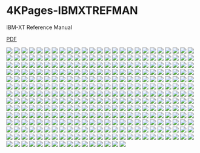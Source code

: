 # 4KPages-IBMXTREFMAN
IBM-XT Reference Manual

[PDF](https://1drv.ms/b/c/ff234b6fa870c030/ERSke8nEftpKjQ7SvRttftIBv_qfFHrx21hIc_Q4vZ2F2A)

![](https://github.com/KilianKegel/4KPages-IBMXTREFMAN/blob/main/images/IBMXTREFMAN.jpg) 
![](https://github.com/KilianKegel/4KPages-IBMXTREFMAN/blob/main/images/IBMXTREFMAN_001.jpg) 
![](https://github.com/KilianKegel/4KPages-IBMXTREFMAN/blob/main/images/IBMXTREFMAN_002.jpg) 
![](https://github.com/KilianKegel/4KPages-IBMXTREFMAN/blob/main/images/IBMXTREFMAN_003.jpg) 
![](https://github.com/KilianKegel/4KPages-IBMXTREFMAN/blob/main/images/IBMXTREFMAN_004.jpg) 
![](https://github.com/KilianKegel/4KPages-IBMXTREFMAN/blob/main/images/IBMXTREFMAN_005.jpg) 
![](https://github.com/KilianKegel/4KPages-IBMXTREFMAN/blob/main/images/IBMXTREFMAN_006.jpg) 
![](https://github.com/KilianKegel/4KPages-IBMXTREFMAN/blob/main/images/IBMXTREFMAN_007.jpg) 
![](https://github.com/KilianKegel/4KPages-IBMXTREFMAN/blob/main/images/IBMXTREFMAN_008.jpg) 
![](https://github.com/KilianKegel/4KPages-IBMXTREFMAN/blob/main/images/IBMXTREFMAN_009.jpg) 
![](https://github.com/KilianKegel/4KPages-IBMXTREFMAN/blob/main/images/IBMXTREFMAN_010.jpg) 
![](https://github.com/KilianKegel/4KPages-IBMXTREFMAN/blob/main/images/IBMXTREFMAN_011.jpg) 
![](https://github.com/KilianKegel/4KPages-IBMXTREFMAN/blob/main/images/IBMXTREFMAN_012.jpg) 
![](https://github.com/KilianKegel/4KPages-IBMXTREFMAN/blob/main/images/IBMXTREFMAN_013.jpg) 
![](https://github.com/KilianKegel/4KPages-IBMXTREFMAN/blob/main/images/IBMXTREFMAN_014.jpg) 
![](https://github.com/KilianKegel/4KPages-IBMXTREFMAN/blob/main/images/IBMXTREFMAN_015.jpg) 
![](https://github.com/KilianKegel/4KPages-IBMXTREFMAN/blob/main/images/IBMXTREFMAN_016.jpg) 
![](https://github.com/KilianKegel/4KPages-IBMXTREFMAN/blob/main/images/IBMXTREFMAN_017.jpg) 
![](https://github.com/KilianKegel/4KPages-IBMXTREFMAN/blob/main/images/IBMXTREFMAN_018.jpg) 
![](https://github.com/KilianKegel/4KPages-IBMXTREFMAN/blob/main/images/IBMXTREFMAN_019.jpg) 
![](https://github.com/KilianKegel/4KPages-IBMXTREFMAN/blob/main/images/IBMXTREFMAN_020.jpg) 
![](https://github.com/KilianKegel/4KPages-IBMXTREFMAN/blob/main/images/IBMXTREFMAN_021.jpg) 
![](https://github.com/KilianKegel/4KPages-IBMXTREFMAN/blob/main/images/IBMXTREFMAN_022.jpg) 
![](https://github.com/KilianKegel/4KPages-IBMXTREFMAN/blob/main/images/IBMXTREFMAN_023.jpg) 
![](https://github.com/KilianKegel/4KPages-IBMXTREFMAN/blob/main/images/IBMXTREFMAN_024.jpg) 
![](https://github.com/KilianKegel/4KPages-IBMXTREFMAN/blob/main/images/IBMXTREFMAN_025.jpg) 
![](https://github.com/KilianKegel/4KPages-IBMXTREFMAN/blob/main/images/IBMXTREFMAN_026.jpg) 
![](https://github.com/KilianKegel/4KPages-IBMXTREFMAN/blob/main/images/IBMXTREFMAN_027.jpg) 
![](https://github.com/KilianKegel/4KPages-IBMXTREFMAN/blob/main/images/IBMXTREFMAN_028.jpg) 
![](https://github.com/KilianKegel/4KPages-IBMXTREFMAN/blob/main/images/IBMXTREFMAN_029.jpg) 
![](https://github.com/KilianKegel/4KPages-IBMXTREFMAN/blob/main/images/IBMXTREFMAN_030.jpg) 
![](https://github.com/KilianKegel/4KPages-IBMXTREFMAN/blob/main/images/IBMXTREFMAN_031.jpg) 
![](https://github.com/KilianKegel/4KPages-IBMXTREFMAN/blob/main/images/IBMXTREFMAN_032.jpg) 
![](https://github.com/KilianKegel/4KPages-IBMXTREFMAN/blob/main/images/IBMXTREFMAN_033.jpg) 
![](https://github.com/KilianKegel/4KPages-IBMXTREFMAN/blob/main/images/IBMXTREFMAN_034.jpg) 
![](https://github.com/KilianKegel/4KPages-IBMXTREFMAN/blob/main/images/IBMXTREFMAN_035.jpg) 
![](https://github.com/KilianKegel/4KPages-IBMXTREFMAN/blob/main/images/IBMXTREFMAN_036.jpg) 
![](https://github.com/KilianKegel/4KPages-IBMXTREFMAN/blob/main/images/IBMXTREFMAN_037.jpg) 
![](https://github.com/KilianKegel/4KPages-IBMXTREFMAN/blob/main/images/IBMXTREFMAN_038.jpg) 
![](https://github.com/KilianKegel/4KPages-IBMXTREFMAN/blob/main/images/IBMXTREFMAN_039.jpg) 
![](https://github.com/KilianKegel/4KPages-IBMXTREFMAN/blob/main/images/IBMXTREFMAN_040.jpg) 
![](https://github.com/KilianKegel/4KPages-IBMXTREFMAN/blob/main/images/IBMXTREFMAN_041.jpg) 
![](https://github.com/KilianKegel/4KPages-IBMXTREFMAN/blob/main/images/IBMXTREFMAN_042.jpg) 
![](https://github.com/KilianKegel/4KPages-IBMXTREFMAN/blob/main/images/IBMXTREFMAN_043.jpg) 
![](https://github.com/KilianKegel/4KPages-IBMXTREFMAN/blob/main/images/IBMXTREFMAN_044.jpg) 
![](https://github.com/KilianKegel/4KPages-IBMXTREFMAN/blob/main/images/IBMXTREFMAN_045.jpg) 
![](https://github.com/KilianKegel/4KPages-IBMXTREFMAN/blob/main/images/IBMXTREFMAN_046.jpg) 
![](https://github.com/KilianKegel/4KPages-IBMXTREFMAN/blob/main/images/IBMXTREFMAN_047.jpg) 
![](https://github.com/KilianKegel/4KPages-IBMXTREFMAN/blob/main/images/IBMXTREFMAN_048.jpg) 
![](https://github.com/KilianKegel/4KPages-IBMXTREFMAN/blob/main/images/IBMXTREFMAN_049.jpg) 
![](https://github.com/KilianKegel/4KPages-IBMXTREFMAN/blob/main/images/IBMXTREFMAN_050.jpg) 
![](https://github.com/KilianKegel/4KPages-IBMXTREFMAN/blob/main/images/IBMXTREFMAN_051.jpg) 
![](https://github.com/KilianKegel/4KPages-IBMXTREFMAN/blob/main/images/IBMXTREFMAN_052.jpg) 
![](https://github.com/KilianKegel/4KPages-IBMXTREFMAN/blob/main/images/IBMXTREFMAN_053.jpg) 
![](https://github.com/KilianKegel/4KPages-IBMXTREFMAN/blob/main/images/IBMXTREFMAN_054.jpg) 
![](https://github.com/KilianKegel/4KPages-IBMXTREFMAN/blob/main/images/IBMXTREFMAN_055.jpg) 
![](https://github.com/KilianKegel/4KPages-IBMXTREFMAN/blob/main/images/IBMXTREFMAN_056.jpg) 
![](https://github.com/KilianKegel/4KPages-IBMXTREFMAN/blob/main/images/IBMXTREFMAN_057.jpg) 
![](https://github.com/KilianKegel/4KPages-IBMXTREFMAN/blob/main/images/IBMXTREFMAN_058.jpg) 
![](https://github.com/KilianKegel/4KPages-IBMXTREFMAN/blob/main/images/IBMXTREFMAN_059.jpg) 
![](https://github.com/KilianKegel/4KPages-IBMXTREFMAN/blob/main/images/IBMXTREFMAN_060.jpg) 
![](https://github.com/KilianKegel/4KPages-IBMXTREFMAN/blob/main/images/IBMXTREFMAN_061.jpg) 
![](https://github.com/KilianKegel/4KPages-IBMXTREFMAN/blob/main/images/IBMXTREFMAN_062.jpg) 
![](https://github.com/KilianKegel/4KPages-IBMXTREFMAN/blob/main/images/IBMXTREFMAN_063.jpg) 
![](https://github.com/KilianKegel/4KPages-IBMXTREFMAN/blob/main/images/IBMXTREFMAN_064.jpg) 
![](https://github.com/KilianKegel/4KPages-IBMXTREFMAN/blob/main/images/IBMXTREFMAN_065.jpg) 
![](https://github.com/KilianKegel/4KPages-IBMXTREFMAN/blob/main/images/IBMXTREFMAN_066.jpg) 
![](https://github.com/KilianKegel/4KPages-IBMXTREFMAN/blob/main/images/IBMXTREFMAN_067.jpg) 
![](https://github.com/KilianKegel/4KPages-IBMXTREFMAN/blob/main/images/IBMXTREFMAN_068.jpg) 
![](https://github.com/KilianKegel/4KPages-IBMXTREFMAN/blob/main/images/IBMXTREFMAN_069.jpg) 
![](https://github.com/KilianKegel/4KPages-IBMXTREFMAN/blob/main/images/IBMXTREFMAN_070.jpg) 
![](https://github.com/KilianKegel/4KPages-IBMXTREFMAN/blob/main/images/IBMXTREFMAN_071.jpg) 
![](https://github.com/KilianKegel/4KPages-IBMXTREFMAN/blob/main/images/IBMXTREFMAN_072.jpg) 
![](https://github.com/KilianKegel/4KPages-IBMXTREFMAN/blob/main/images/IBMXTREFMAN_073.jpg) 
![](https://github.com/KilianKegel/4KPages-IBMXTREFMAN/blob/main/images/IBMXTREFMAN_074.jpg) 
![](https://github.com/KilianKegel/4KPages-IBMXTREFMAN/blob/main/images/IBMXTREFMAN_075.jpg) 
![](https://github.com/KilianKegel/4KPages-IBMXTREFMAN/blob/main/images/IBMXTREFMAN_076.jpg) 
![](https://github.com/KilianKegel/4KPages-IBMXTREFMAN/blob/main/images/IBMXTREFMAN_077.jpg) 
![](https://github.com/KilianKegel/4KPages-IBMXTREFMAN/blob/main/images/IBMXTREFMAN_078.jpg) 
![](https://github.com/KilianKegel/4KPages-IBMXTREFMAN/blob/main/images/IBMXTREFMAN_079.jpg) 
![](https://github.com/KilianKegel/4KPages-IBMXTREFMAN/blob/main/images/IBMXTREFMAN_080.jpg) 
![](https://github.com/KilianKegel/4KPages-IBMXTREFMAN/blob/main/images/IBMXTREFMAN_081.jpg) 
![](https://github.com/KilianKegel/4KPages-IBMXTREFMAN/blob/main/images/IBMXTREFMAN_082.jpg) 
![](https://github.com/KilianKegel/4KPages-IBMXTREFMAN/blob/main/images/IBMXTREFMAN_083.jpg) 
![](https://github.com/KilianKegel/4KPages-IBMXTREFMAN/blob/main/images/IBMXTREFMAN_084.jpg) 
![](https://github.com/KilianKegel/4KPages-IBMXTREFMAN/blob/main/images/IBMXTREFMAN_085.jpg) 
![](https://github.com/KilianKegel/4KPages-IBMXTREFMAN/blob/main/images/IBMXTREFMAN_086.jpg) 
![](https://github.com/KilianKegel/4KPages-IBMXTREFMAN/blob/main/images/IBMXTREFMAN_087.jpg) 
![](https://github.com/KilianKegel/4KPages-IBMXTREFMAN/blob/main/images/IBMXTREFMAN_088.jpg) 
![](https://github.com/KilianKegel/4KPages-IBMXTREFMAN/blob/main/images/IBMXTREFMAN_089.jpg) 
![](https://github.com/KilianKegel/4KPages-IBMXTREFMAN/blob/main/images/IBMXTREFMAN_090.jpg) 
![](https://github.com/KilianKegel/4KPages-IBMXTREFMAN/blob/main/images/IBMXTREFMAN_091.jpg) 
![](https://github.com/KilianKegel/4KPages-IBMXTREFMAN/blob/main/images/IBMXTREFMAN_092.jpg) 
![](https://github.com/KilianKegel/4KPages-IBMXTREFMAN/blob/main/images/IBMXTREFMAN_093.jpg) 
![](https://github.com/KilianKegel/4KPages-IBMXTREFMAN/blob/main/images/IBMXTREFMAN_094.jpg) 
![](https://github.com/KilianKegel/4KPages-IBMXTREFMAN/blob/main/images/IBMXTREFMAN_095.jpg) 
![](https://github.com/KilianKegel/4KPages-IBMXTREFMAN/blob/main/images/IBMXTREFMAN_096.jpg) 
![](https://github.com/KilianKegel/4KPages-IBMXTREFMAN/blob/main/images/IBMXTREFMAN_097.jpg) 
![](https://github.com/KilianKegel/4KPages-IBMXTREFMAN/blob/main/images/IBMXTREFMAN_098.jpg) 
![](https://github.com/KilianKegel/4KPages-IBMXTREFMAN/blob/main/images/IBMXTREFMAN_099.jpg) 
![](https://github.com/KilianKegel/4KPages-IBMXTREFMAN/blob/main/images/IBMXTREFMAN_100.jpg) 
![](https://github.com/KilianKegel/4KPages-IBMXTREFMAN/blob/main/images/IBMXTREFMAN_101.jpg) 
![](https://github.com/KilianKegel/4KPages-IBMXTREFMAN/blob/main/images/IBMXTREFMAN_102.jpg) 
![](https://github.com/KilianKegel/4KPages-IBMXTREFMAN/blob/main/images/IBMXTREFMAN_103.jpg) 
![](https://github.com/KilianKegel/4KPages-IBMXTREFMAN/blob/main/images/IBMXTREFMAN_104.jpg) 
![](https://github.com/KilianKegel/4KPages-IBMXTREFMAN/blob/main/images/IBMXTREFMAN_105.jpg) 
![](https://github.com/KilianKegel/4KPages-IBMXTREFMAN/blob/main/images/IBMXTREFMAN_106.jpg) 
![](https://github.com/KilianKegel/4KPages-IBMXTREFMAN/blob/main/images/IBMXTREFMAN_107.jpg) 
![](https://github.com/KilianKegel/4KPages-IBMXTREFMAN/blob/main/images/IBMXTREFMAN_108.jpg) 
![](https://github.com/KilianKegel/4KPages-IBMXTREFMAN/blob/main/images/IBMXTREFMAN_109.jpg) 
![](https://github.com/KilianKegel/4KPages-IBMXTREFMAN/blob/main/images/IBMXTREFMAN_110.jpg) 
![](https://github.com/KilianKegel/4KPages-IBMXTREFMAN/blob/main/images/IBMXTREFMAN_111.jpg) 
![](https://github.com/KilianKegel/4KPages-IBMXTREFMAN/blob/main/images/IBMXTREFMAN_112.jpg) 
![](https://github.com/KilianKegel/4KPages-IBMXTREFMAN/blob/main/images/IBMXTREFMAN_113.jpg) 
![](https://github.com/KilianKegel/4KPages-IBMXTREFMAN/blob/main/images/IBMXTREFMAN_114.jpg) 
![](https://github.com/KilianKegel/4KPages-IBMXTREFMAN/blob/main/images/IBMXTREFMAN_115.jpg) 
![](https://github.com/KilianKegel/4KPages-IBMXTREFMAN/blob/main/images/IBMXTREFMAN_116.jpg) 
![](https://github.com/KilianKegel/4KPages-IBMXTREFMAN/blob/main/images/IBMXTREFMAN_117.jpg) 
![](https://github.com/KilianKegel/4KPages-IBMXTREFMAN/blob/main/images/IBMXTREFMAN_118.jpg) 
![](https://github.com/KilianKegel/4KPages-IBMXTREFMAN/blob/main/images/IBMXTREFMAN_119.jpg) 
![](https://github.com/KilianKegel/4KPages-IBMXTREFMAN/blob/main/images/IBMXTREFMAN_120.jpg) 
![](https://github.com/KilianKegel/4KPages-IBMXTREFMAN/blob/main/images/IBMXTREFMAN_121.jpg) 
![](https://github.com/KilianKegel/4KPages-IBMXTREFMAN/blob/main/images/IBMXTREFMAN_122.jpg) 
![](https://github.com/KilianKegel/4KPages-IBMXTREFMAN/blob/main/images/IBMXTREFMAN_123.jpg) 
![](https://github.com/KilianKegel/4KPages-IBMXTREFMAN/blob/main/images/IBMXTREFMAN_124.jpg) 
![](https://github.com/KilianKegel/4KPages-IBMXTREFMAN/blob/main/images/IBMXTREFMAN_125.jpg) 
![](https://github.com/KilianKegel/4KPages-IBMXTREFMAN/blob/main/images/IBMXTREFMAN_126.jpg) 
![](https://github.com/KilianKegel/4KPages-IBMXTREFMAN/blob/main/images/IBMXTREFMAN_127.jpg) 
![](https://github.com/KilianKegel/4KPages-IBMXTREFMAN/blob/main/images/IBMXTREFMAN_128.jpg) 
![](https://github.com/KilianKegel/4KPages-IBMXTREFMAN/blob/main/images/IBMXTREFMAN_129.jpg) 
![](https://github.com/KilianKegel/4KPages-IBMXTREFMAN/blob/main/images/IBMXTREFMAN_130.jpg) 
![](https://github.com/KilianKegel/4KPages-IBMXTREFMAN/blob/main/images/IBMXTREFMAN_131.jpg) 
![](https://github.com/KilianKegel/4KPages-IBMXTREFMAN/blob/main/images/IBMXTREFMAN_132.jpg) 
![](https://github.com/KilianKegel/4KPages-IBMXTREFMAN/blob/main/images/IBMXTREFMAN_133.jpg) 
![](https://github.com/KilianKegel/4KPages-IBMXTREFMAN/blob/main/images/IBMXTREFMAN_134.jpg) 
![](https://github.com/KilianKegel/4KPages-IBMXTREFMAN/blob/main/images/IBMXTREFMAN_135.jpg) 
![](https://github.com/KilianKegel/4KPages-IBMXTREFMAN/blob/main/images/IBMXTREFMAN_136.jpg) 
![](https://github.com/KilianKegel/4KPages-IBMXTREFMAN/blob/main/images/IBMXTREFMAN_137.jpg) 
![](https://github.com/KilianKegel/4KPages-IBMXTREFMAN/blob/main/images/IBMXTREFMAN_138.jpg) 
![](https://github.com/KilianKegel/4KPages-IBMXTREFMAN/blob/main/images/IBMXTREFMAN_139.jpg) 
![](https://github.com/KilianKegel/4KPages-IBMXTREFMAN/blob/main/images/IBMXTREFMAN_140.jpg) 
![](https://github.com/KilianKegel/4KPages-IBMXTREFMAN/blob/main/images/IBMXTREFMAN_141.jpg) 
![](https://github.com/KilianKegel/4KPages-IBMXTREFMAN/blob/main/images/IBMXTREFMAN_142.jpg) 
![](https://github.com/KilianKegel/4KPages-IBMXTREFMAN/blob/main/images/IBMXTREFMAN_143.jpg) 
![](https://github.com/KilianKegel/4KPages-IBMXTREFMAN/blob/main/images/IBMXTREFMAN_144.jpg) 
![](https://github.com/KilianKegel/4KPages-IBMXTREFMAN/blob/main/images/IBMXTREFMAN_145.jpg) 
![](https://github.com/KilianKegel/4KPages-IBMXTREFMAN/blob/main/images/IBMXTREFMAN_146.jpg) 
![](https://github.com/KilianKegel/4KPages-IBMXTREFMAN/blob/main/images/IBMXTREFMAN_147.jpg) 
![](https://github.com/KilianKegel/4KPages-IBMXTREFMAN/blob/main/images/IBMXTREFMAN_148.jpg) 
![](https://github.com/KilianKegel/4KPages-IBMXTREFMAN/blob/main/images/IBMXTREFMAN_149.jpg) 
![](https://github.com/KilianKegel/4KPages-IBMXTREFMAN/blob/main/images/IBMXTREFMAN_150.jpg) 
![](https://github.com/KilianKegel/4KPages-IBMXTREFMAN/blob/main/images/IBMXTREFMAN_151.jpg) 
![](https://github.com/KilianKegel/4KPages-IBMXTREFMAN/blob/main/images/IBMXTREFMAN_152.jpg) 
![](https://github.com/KilianKegel/4KPages-IBMXTREFMAN/blob/main/images/IBMXTREFMAN_153.jpg) 
![](https://github.com/KilianKegel/4KPages-IBMXTREFMAN/blob/main/images/IBMXTREFMAN_154.jpg) 
![](https://github.com/KilianKegel/4KPages-IBMXTREFMAN/blob/main/images/IBMXTREFMAN_155.jpg) 
![](https://github.com/KilianKegel/4KPages-IBMXTREFMAN/blob/main/images/IBMXTREFMAN_156.jpg) 
![](https://github.com/KilianKegel/4KPages-IBMXTREFMAN/blob/main/images/IBMXTREFMAN_157.jpg) 
![](https://github.com/KilianKegel/4KPages-IBMXTREFMAN/blob/main/images/IBMXTREFMAN_158.jpg) 
![](https://github.com/KilianKegel/4KPages-IBMXTREFMAN/blob/main/images/IBMXTREFMAN_159.jpg) 
![](https://github.com/KilianKegel/4KPages-IBMXTREFMAN/blob/main/images/IBMXTREFMAN_160.jpg) 
![](https://github.com/KilianKegel/4KPages-IBMXTREFMAN/blob/main/images/IBMXTREFMAN_161.jpg) 
![](https://github.com/KilianKegel/4KPages-IBMXTREFMAN/blob/main/images/IBMXTREFMAN_162.jpg) 
![](https://github.com/KilianKegel/4KPages-IBMXTREFMAN/blob/main/images/IBMXTREFMAN_163.jpg) 
![](https://github.com/KilianKegel/4KPages-IBMXTREFMAN/blob/main/images/IBMXTREFMAN_164.jpg) 
![](https://github.com/KilianKegel/4KPages-IBMXTREFMAN/blob/main/images/IBMXTREFMAN_165.jpg) 
![](https://github.com/KilianKegel/4KPages-IBMXTREFMAN/blob/main/images/IBMXTREFMAN_166.jpg) 
![](https://github.com/KilianKegel/4KPages-IBMXTREFMAN/blob/main/images/IBMXTREFMAN_167.jpg) 
![](https://github.com/KilianKegel/4KPages-IBMXTREFMAN/blob/main/images/IBMXTREFMAN_168.jpg) 
![](https://github.com/KilianKegel/4KPages-IBMXTREFMAN/blob/main/images/IBMXTREFMAN_169.jpg) 
![](https://github.com/KilianKegel/4KPages-IBMXTREFMAN/blob/main/images/IBMXTREFMAN_170.jpg) 
![](https://github.com/KilianKegel/4KPages-IBMXTREFMAN/blob/main/images/IBMXTREFMAN_171.jpg) 
![](https://github.com/KilianKegel/4KPages-IBMXTREFMAN/blob/main/images/IBMXTREFMAN_172.jpg) 
![](https://github.com/KilianKegel/4KPages-IBMXTREFMAN/blob/main/images/IBMXTREFMAN_173.jpg) 
![](https://github.com/KilianKegel/4KPages-IBMXTREFMAN/blob/main/images/IBMXTREFMAN_174.jpg) 
![](https://github.com/KilianKegel/4KPages-IBMXTREFMAN/blob/main/images/IBMXTREFMAN_175.jpg) 
![](https://github.com/KilianKegel/4KPages-IBMXTREFMAN/blob/main/images/IBMXTREFMAN_176.jpg) 
![](https://github.com/KilianKegel/4KPages-IBMXTREFMAN/blob/main/images/IBMXTREFMAN_177.jpg) 
![](https://github.com/KilianKegel/4KPages-IBMXTREFMAN/blob/main/images/IBMXTREFMAN_178.jpg) 
![](https://github.com/KilianKegel/4KPages-IBMXTREFMAN/blob/main/images/IBMXTREFMAN_179.jpg) 
![](https://github.com/KilianKegel/4KPages-IBMXTREFMAN/blob/main/images/IBMXTREFMAN_180.jpg) 
![](https://github.com/KilianKegel/4KPages-IBMXTREFMAN/blob/main/images/IBMXTREFMAN_181.jpg) 
![](https://github.com/KilianKegel/4KPages-IBMXTREFMAN/blob/main/images/IBMXTREFMAN_182.jpg) 
![](https://github.com/KilianKegel/4KPages-IBMXTREFMAN/blob/main/images/IBMXTREFMAN_183.jpg) 
![](https://github.com/KilianKegel/4KPages-IBMXTREFMAN/blob/main/images/IBMXTREFMAN_184.jpg) 
![](https://github.com/KilianKegel/4KPages-IBMXTREFMAN/blob/main/images/IBMXTREFMAN_185.jpg) 
![](https://github.com/KilianKegel/4KPages-IBMXTREFMAN/blob/main/images/IBMXTREFMAN_186.jpg) 
![](https://github.com/KilianKegel/4KPages-IBMXTREFMAN/blob/main/images/IBMXTREFMAN_187.jpg) 
![](https://github.com/KilianKegel/4KPages-IBMXTREFMAN/blob/main/images/IBMXTREFMAN_188.jpg) 
![](https://github.com/KilianKegel/4KPages-IBMXTREFMAN/blob/main/images/IBMXTREFMAN_189.jpg) 
![](https://github.com/KilianKegel/4KPages-IBMXTREFMAN/blob/main/images/IBMXTREFMAN_190.jpg) 
![](https://github.com/KilianKegel/4KPages-IBMXTREFMAN/blob/main/images/IBMXTREFMAN_191.jpg) 
![](https://github.com/KilianKegel/4KPages-IBMXTREFMAN/blob/main/images/IBMXTREFMAN_192.jpg) 
![](https://github.com/KilianKegel/4KPages-IBMXTREFMAN/blob/main/images/IBMXTREFMAN_193.jpg) 
![](https://github.com/KilianKegel/4KPages-IBMXTREFMAN/blob/main/images/IBMXTREFMAN_194.jpg) 
![](https://github.com/KilianKegel/4KPages-IBMXTREFMAN/blob/main/images/IBMXTREFMAN_195.jpg) 
![](https://github.com/KilianKegel/4KPages-IBMXTREFMAN/blob/main/images/IBMXTREFMAN_196.jpg) 
![](https://github.com/KilianKegel/4KPages-IBMXTREFMAN/blob/main/images/IBMXTREFMAN_197.jpg) 
![](https://github.com/KilianKegel/4KPages-IBMXTREFMAN/blob/main/images/IBMXTREFMAN_198.jpg) 
![](https://github.com/KilianKegel/4KPages-IBMXTREFMAN/blob/main/images/IBMXTREFMAN_199.jpg) 
![](https://github.com/KilianKegel/4KPages-IBMXTREFMAN/blob/main/images/IBMXTREFMAN_200.jpg) 
![](https://github.com/KilianKegel/4KPages-IBMXTREFMAN/blob/main/images/IBMXTREFMAN_201.jpg) 
![](https://github.com/KilianKegel/4KPages-IBMXTREFMAN/blob/main/images/IBMXTREFMAN_202.jpg) 
![](https://github.com/KilianKegel/4KPages-IBMXTREFMAN/blob/main/images/IBMXTREFMAN_203.jpg) 
![](https://github.com/KilianKegel/4KPages-IBMXTREFMAN/blob/main/images/IBMXTREFMAN_204.jpg) 
![](https://github.com/KilianKegel/4KPages-IBMXTREFMAN/blob/main/images/IBMXTREFMAN_205.jpg) 
![](https://github.com/KilianKegel/4KPages-IBMXTREFMAN/blob/main/images/IBMXTREFMAN_206.jpg) 
![](https://github.com/KilianKegel/4KPages-IBMXTREFMAN/blob/main/images/IBMXTREFMAN_207.jpg) 
![](https://github.com/KilianKegel/4KPages-IBMXTREFMAN/blob/main/images/IBMXTREFMAN_208.jpg) 
![](https://github.com/KilianKegel/4KPages-IBMXTREFMAN/blob/main/images/IBMXTREFMAN_209.jpg) 
![](https://github.com/KilianKegel/4KPages-IBMXTREFMAN/blob/main/images/IBMXTREFMAN_210.jpg) 
![](https://github.com/KilianKegel/4KPages-IBMXTREFMAN/blob/main/images/IBMXTREFMAN_211.jpg) 
![](https://github.com/KilianKegel/4KPages-IBMXTREFMAN/blob/main/images/IBMXTREFMAN_212.jpg) 
![](https://github.com/KilianKegel/4KPages-IBMXTREFMAN/blob/main/images/IBMXTREFMAN_213.jpg) 
![](https://github.com/KilianKegel/4KPages-IBMXTREFMAN/blob/main/images/IBMXTREFMAN_214.jpg) 
![](https://github.com/KilianKegel/4KPages-IBMXTREFMAN/blob/main/images/IBMXTREFMAN_215.jpg) 
![](https://github.com/KilianKegel/4KPages-IBMXTREFMAN/blob/main/images/IBMXTREFMAN_216.jpg) 
![](https://github.com/KilianKegel/4KPages-IBMXTREFMAN/blob/main/images/IBMXTREFMAN_217.jpg) 
![](https://github.com/KilianKegel/4KPages-IBMXTREFMAN/blob/main/images/IBMXTREFMAN_218.jpg) 
![](https://github.com/KilianKegel/4KPages-IBMXTREFMAN/blob/main/images/IBMXTREFMAN_219.jpg) 
![](https://github.com/KilianKegel/4KPages-IBMXTREFMAN/blob/main/images/IBMXTREFMAN_220.jpg) 
![](https://github.com/KilianKegel/4KPages-IBMXTREFMAN/blob/main/images/IBMXTREFMAN_221.jpg) 
![](https://github.com/KilianKegel/4KPages-IBMXTREFMAN/blob/main/images/IBMXTREFMAN_222.jpg) 
![](https://github.com/KilianKegel/4KPages-IBMXTREFMAN/blob/main/images/IBMXTREFMAN_223.jpg) 
![](https://github.com/KilianKegel/4KPages-IBMXTREFMAN/blob/main/images/IBMXTREFMAN_224.jpg) 
![](https://github.com/KilianKegel/4KPages-IBMXTREFMAN/blob/main/images/IBMXTREFMAN_225.jpg) 
![](https://github.com/KilianKegel/4KPages-IBMXTREFMAN/blob/main/images/IBMXTREFMAN_226.jpg) 
![](https://github.com/KilianKegel/4KPages-IBMXTREFMAN/blob/main/images/IBMXTREFMAN_227.jpg) 
![](https://github.com/KilianKegel/4KPages-IBMXTREFMAN/blob/main/images/IBMXTREFMAN_228.jpg) 
![](https://github.com/KilianKegel/4KPages-IBMXTREFMAN/blob/main/images/IBMXTREFMAN_229.jpg) 
![](https://github.com/KilianKegel/4KPages-IBMXTREFMAN/blob/main/images/IBMXTREFMAN_230.jpg) 
![](https://github.com/KilianKegel/4KPages-IBMXTREFMAN/blob/main/images/IBMXTREFMAN_231.jpg) 
![](https://github.com/KilianKegel/4KPages-IBMXTREFMAN/blob/main/images/IBMXTREFMAN_232.jpg) 
![](https://github.com/KilianKegel/4KPages-IBMXTREFMAN/blob/main/images/IBMXTREFMAN_233.jpg) 
![](https://github.com/KilianKegel/4KPages-IBMXTREFMAN/blob/main/images/IBMXTREFMAN_234.jpg) 
![](https://github.com/KilianKegel/4KPages-IBMXTREFMAN/blob/main/images/IBMXTREFMAN_235.jpg) 
![](https://github.com/KilianKegel/4KPages-IBMXTREFMAN/blob/main/images/IBMXTREFMAN_236.jpg) 
![](https://github.com/KilianKegel/4KPages-IBMXTREFMAN/blob/main/images/IBMXTREFMAN_237.jpg) 
![](https://github.com/KilianKegel/4KPages-IBMXTREFMAN/blob/main/images/IBMXTREFMAN_238.jpg) 
![](https://github.com/KilianKegel/4KPages-IBMXTREFMAN/blob/main/images/IBMXTREFMAN_239.jpg) 
![](https://github.com/KilianKegel/4KPages-IBMXTREFMAN/blob/main/images/IBMXTREFMAN_240.jpg) 
![](https://github.com/KilianKegel/4KPages-IBMXTREFMAN/blob/main/images/IBMXTREFMAN_241.jpg) 
![](https://github.com/KilianKegel/4KPages-IBMXTREFMAN/blob/main/images/IBMXTREFMAN_242.jpg) 
![](https://github.com/KilianKegel/4KPages-IBMXTREFMAN/blob/main/images/IBMXTREFMAN_243.jpg) 
![](https://github.com/KilianKegel/4KPages-IBMXTREFMAN/blob/main/images/IBMXTREFMAN_244.jpg) 
![](https://github.com/KilianKegel/4KPages-IBMXTREFMAN/blob/main/images/IBMXTREFMAN_245.jpg) 
![](https://github.com/KilianKegel/4KPages-IBMXTREFMAN/blob/main/images/IBMXTREFMAN_246.jpg) 
![](https://github.com/KilianKegel/4KPages-IBMXTREFMAN/blob/main/images/IBMXTREFMAN_247.jpg) 
![](https://github.com/KilianKegel/4KPages-IBMXTREFMAN/blob/main/images/IBMXTREFMAN_248.jpg) 
![](https://github.com/KilianKegel/4KPages-IBMXTREFMAN/blob/main/images/IBMXTREFMAN_249.jpg) 
![](https://github.com/KilianKegel/4KPages-IBMXTREFMAN/blob/main/images/IBMXTREFMAN_250.jpg) 
![](https://github.com/KilianKegel/4KPages-IBMXTREFMAN/blob/main/images/IBMXTREFMAN_251.jpg) 
![](https://github.com/KilianKegel/4KPages-IBMXTREFMAN/blob/main/images/IBMXTREFMAN_252.jpg) 
![](https://github.com/KilianKegel/4KPages-IBMXTREFMAN/blob/main/images/IBMXTREFMAN_253.jpg) 
![](https://github.com/KilianKegel/4KPages-IBMXTREFMAN/blob/main/images/IBMXTREFMAN_254.jpg) 
![](https://github.com/KilianKegel/4KPages-IBMXTREFMAN/blob/main/images/IBMXTREFMAN_255.jpg) 
![](https://github.com/KilianKegel/4KPages-IBMXTREFMAN/blob/main/images/IBMXTREFMAN_256.jpg) 
![](https://github.com/KilianKegel/4KPages-IBMXTREFMAN/blob/main/images/IBMXTREFMAN_257.jpg) 
![](https://github.com/KilianKegel/4KPages-IBMXTREFMAN/blob/main/images/IBMXTREFMAN_258.jpg) 
![](https://github.com/KilianKegel/4KPages-IBMXTREFMAN/blob/main/images/IBMXTREFMAN_259.jpg) 
![](https://github.com/KilianKegel/4KPages-IBMXTREFMAN/blob/main/images/IBMXTREFMAN_260.jpg) 
![](https://github.com/KilianKegel/4KPages-IBMXTREFMAN/blob/main/images/IBMXTREFMAN_261.jpg) 
![](https://github.com/KilianKegel/4KPages-IBMXTREFMAN/blob/main/images/IBMXTREFMAN_262.jpg) 
![](https://github.com/KilianKegel/4KPages-IBMXTREFMAN/blob/main/images/IBMXTREFMAN_263.jpg) 
![](https://github.com/KilianKegel/4KPages-IBMXTREFMAN/blob/main/images/IBMXTREFMAN_264.jpg) 
![](https://github.com/KilianKegel/4KPages-IBMXTREFMAN/blob/main/images/IBMXTREFMAN_265.jpg) 
![](https://github.com/KilianKegel/4KPages-IBMXTREFMAN/blob/main/images/IBMXTREFMAN_266.jpg) 
![](https://github.com/KilianKegel/4KPages-IBMXTREFMAN/blob/main/images/IBMXTREFMAN_267.jpg) 
![](https://github.com/KilianKegel/4KPages-IBMXTREFMAN/blob/main/images/IBMXTREFMAN_268.jpg) 
![](https://github.com/KilianKegel/4KPages-IBMXTREFMAN/blob/main/images/IBMXTREFMAN_269.jpg) 
![](https://github.com/KilianKegel/4KPages-IBMXTREFMAN/blob/main/images/IBMXTREFMAN_270.jpg) 
![](https://github.com/KilianKegel/4KPages-IBMXTREFMAN/blob/main/images/IBMXTREFMAN_271.jpg) 
![](https://github.com/KilianKegel/4KPages-IBMXTREFMAN/blob/main/images/IBMXTREFMAN_272.jpg) 
![](https://github.com/KilianKegel/4KPages-IBMXTREFMAN/blob/main/images/IBMXTREFMAN_273.jpg) 
![](https://github.com/KilianKegel/4KPages-IBMXTREFMAN/blob/main/images/IBMXTREFMAN_274.jpg) 
![](https://github.com/KilianKegel/4KPages-IBMXTREFMAN/blob/main/images/IBMXTREFMAN_275.jpg) 
![](https://github.com/KilianKegel/4KPages-IBMXTREFMAN/blob/main/images/IBMXTREFMAN_276.jpg) 
![](https://github.com/KilianKegel/4KPages-IBMXTREFMAN/blob/main/images/IBMXTREFMAN_277.jpg) 
![](https://github.com/KilianKegel/4KPages-IBMXTREFMAN/blob/main/images/IBMXTREFMAN_278.jpg) 
![](https://github.com/KilianKegel/4KPages-IBMXTREFMAN/blob/main/images/IBMXTREFMAN_279.jpg) 
![](https://github.com/KilianKegel/4KPages-IBMXTREFMAN/blob/main/images/IBMXTREFMAN_280.jpg) 
![](https://github.com/KilianKegel/4KPages-IBMXTREFMAN/blob/main/images/IBMXTREFMAN_281.jpg) 
![](https://github.com/KilianKegel/4KPages-IBMXTREFMAN/blob/main/images/IBMXTREFMAN_282.jpg) 
![](https://github.com/KilianKegel/4KPages-IBMXTREFMAN/blob/main/images/IBMXTREFMAN_283.jpg) 
![](https://github.com/KilianKegel/4KPages-IBMXTREFMAN/blob/main/images/IBMXTREFMAN_284.jpg) 
![](https://github.com/KilianKegel/4KPages-IBMXTREFMAN/blob/main/images/IBMXTREFMAN_285.jpg) 
![](https://github.com/KilianKegel/4KPages-IBMXTREFMAN/blob/main/images/IBMXTREFMAN_286.jpg) 
![](https://github.com/KilianKegel/4KPages-IBMXTREFMAN/blob/main/images/IBMXTREFMAN_287.jpg) 
![](https://github.com/KilianKegel/4KPages-IBMXTREFMAN/blob/main/images/IBMXTREFMAN_288.jpg) 
![](https://github.com/KilianKegel/4KPages-IBMXTREFMAN/blob/main/images/IBMXTREFMAN_289.jpg) 
![](https://github.com/KilianKegel/4KPages-IBMXTREFMAN/blob/main/images/IBMXTREFMAN_290.jpg) 
![](https://github.com/KilianKegel/4KPages-IBMXTREFMAN/blob/main/images/IBMXTREFMAN_291.jpg) 
![](https://github.com/KilianKegel/4KPages-IBMXTREFMAN/blob/main/images/IBMXTREFMAN_292.jpg) 
![](https://github.com/KilianKegel/4KPages-IBMXTREFMAN/blob/main/images/IBMXTREFMAN_293.jpg) 
![](https://github.com/KilianKegel/4KPages-IBMXTREFMAN/blob/main/images/IBMXTREFMAN_294.jpg) 
![](https://github.com/KilianKegel/4KPages-IBMXTREFMAN/blob/main/images/IBMXTREFMAN_295.jpg) 
![](https://github.com/KilianKegel/4KPages-IBMXTREFMAN/blob/main/images/IBMXTREFMAN_296.jpg) 
![](https://github.com/KilianKegel/4KPages-IBMXTREFMAN/blob/main/images/IBMXTREFMAN_297.jpg) 
![](https://github.com/KilianKegel/4KPages-IBMXTREFMAN/blob/main/images/IBMXTREFMAN_298.jpg) 
![](https://github.com/KilianKegel/4KPages-IBMXTREFMAN/blob/main/images/IBMXTREFMAN_299.jpg) 
![](https://github.com/KilianKegel/4KPages-IBMXTREFMAN/blob/main/images/IBMXTREFMAN_300.jpg) 
![](https://github.com/KilianKegel/4KPages-IBMXTREFMAN/blob/main/images/IBMXTREFMAN_301.jpg) 
![](https://github.com/KilianKegel/4KPages-IBMXTREFMAN/blob/main/images/IBMXTREFMAN_302.jpg) 
![](https://github.com/KilianKegel/4KPages-IBMXTREFMAN/blob/main/images/IBMXTREFMAN_303.jpg) 
![](https://github.com/KilianKegel/4KPages-IBMXTREFMAN/blob/main/images/IBMXTREFMAN_304.jpg) 
![](https://github.com/KilianKegel/4KPages-IBMXTREFMAN/blob/main/images/IBMXTREFMAN_305.jpg) 
![](https://github.com/KilianKegel/4KPages-IBMXTREFMAN/blob/main/images/IBMXTREFMAN_306.jpg) 
![](https://github.com/KilianKegel/4KPages-IBMXTREFMAN/blob/main/images/IBMXTREFMAN_307.jpg) 
![](https://github.com/KilianKegel/4KPages-IBMXTREFMAN/blob/main/images/IBMXTREFMAN_308.jpg) 
![](https://github.com/KilianKegel/4KPages-IBMXTREFMAN/blob/main/images/IBMXTREFMAN_309.jpg) 
![](https://github.com/KilianKegel/4KPages-IBMXTREFMAN/blob/main/images/IBMXTREFMAN_310.jpg) 
![](https://github.com/KilianKegel/4KPages-IBMXTREFMAN/blob/main/images/IBMXTREFMAN_311.jpg) 
![](https://github.com/KilianKegel/4KPages-IBMXTREFMAN/blob/main/images/IBMXTREFMAN_312.jpg) 
![](https://github.com/KilianKegel/4KPages-IBMXTREFMAN/blob/main/images/IBMXTREFMAN_313.jpg) 
![](https://github.com/KilianKegel/4KPages-IBMXTREFMAN/blob/main/images/IBMXTREFMAN_314.jpg) 
![](https://github.com/KilianKegel/4KPages-IBMXTREFMAN/blob/main/images/IBMXTREFMAN_315.jpg) 
![](https://github.com/KilianKegel/4KPages-IBMXTREFMAN/blob/main/images/IBMXTREFMAN_316.jpg) 
![](https://github.com/KilianKegel/4KPages-IBMXTREFMAN/blob/main/images/IBMXTREFMAN_317.jpg) 
![](https://github.com/KilianKegel/4KPages-IBMXTREFMAN/blob/main/images/IBMXTREFMAN_318.jpg) 
![](https://github.com/KilianKegel/4KPages-IBMXTREFMAN/blob/main/images/IBMXTREFMAN_319.jpg) 
![](https://github.com/KilianKegel/4KPages-IBMXTREFMAN/blob/main/images/IBMXTREFMAN_320.jpg) 
![](https://github.com/KilianKegel/4KPages-IBMXTREFMAN/blob/main/images/IBMXTREFMAN_321.jpg) 
![](https://github.com/KilianKegel/4KPages-IBMXTREFMAN/blob/main/images/IBMXTREFMAN_322.jpg) 
![](https://github.com/KilianKegel/4KPages-IBMXTREFMAN/blob/main/images/IBMXTREFMAN_323.jpg) 
![](https://github.com/KilianKegel/4KPages-IBMXTREFMAN/blob/main/images/IBMXTREFMAN_324.jpg) 
![](https://github.com/KilianKegel/4KPages-IBMXTREFMAN/blob/main/images/IBMXTREFMAN_325.jpg) 
![](https://github.com/KilianKegel/4KPages-IBMXTREFMAN/blob/main/images/IBMXTREFMAN_326.jpg) 
![](https://github.com/KilianKegel/4KPages-IBMXTREFMAN/blob/main/images/IBMXTREFMAN_327.jpg) 
![](https://github.com/KilianKegel/4KPages-IBMXTREFMAN/blob/main/images/IBMXTREFMAN_328.jpg) 
![](https://github.com/KilianKegel/4KPages-IBMXTREFMAN/blob/main/images/IBMXTREFMAN_329.jpg) 
![](https://github.com/KilianKegel/4KPages-IBMXTREFMAN/blob/main/images/IBMXTREFMAN_330.jpg) 
![](https://github.com/KilianKegel/4KPages-IBMXTREFMAN/blob/main/images/IBMXTREFMAN_331.jpg) 
![](https://github.com/KilianKegel/4KPages-IBMXTREFMAN/blob/main/images/IBMXTREFMAN_332.jpg) 
![](https://github.com/KilianKegel/4KPages-IBMXTREFMAN/blob/main/images/IBMXTREFMAN_333.jpg) 
![](https://github.com/KilianKegel/4KPages-IBMXTREFMAN/blob/main/images/IBMXTREFMAN_334.jpg) 
![](https://github.com/KilianKegel/4KPages-IBMXTREFMAN/blob/main/images/IBMXTREFMAN_335.jpg) 
![](https://github.com/KilianKegel/4KPages-IBMXTREFMAN/blob/main/images/IBMXTREFMAN_336.jpg) 
![](https://github.com/KilianKegel/4KPages-IBMXTREFMAN/blob/main/images/IBMXTREFMAN_337.jpg) 
![](https://github.com/KilianKegel/4KPages-IBMXTREFMAN/blob/main/images/IBMXTREFMAN_338.jpg) 
![](https://github.com/KilianKegel/4KPages-IBMXTREFMAN/blob/main/images/IBMXTREFMAN_339.jpg) 
![](https://github.com/KilianKegel/4KPages-IBMXTREFMAN/blob/main/images/IBMXTREFMAN_340.jpg) 
